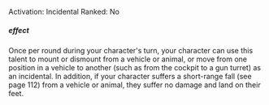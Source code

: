 Activation: Incidental
Ranked: No
##### effect
Once per round during your character's turn, your character can use this talent to mount or dismount from a vehicle or animal, or move from one position in a vehicle to another (such as from the cockpit to a gun turret) as an incidental. In addition, if your character suffers a short-range fall (see page 112) from a vehicle or animal, they suffer no damage and land on their feet.